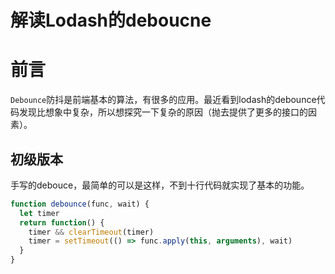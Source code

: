 # 解读Lodash的deboucne

# 前言

`Debounce`防抖是前端基本的算法，有很多的应用。最近看到lodash的debounce代码发现比想象中复杂，所以想探究一下复杂的原因（抛去提供了更多的接口的因素）。

## 初级版本

手写的debouce，最简单的可以是这样，不到十行代码就实现了基本的功能。

```javascript
function debounce(func, wait) {
  let timer
  return function() {
    timer && clearTimeout(timer)
    timer = setTimeout(() => func.apply(this, arguments), wait)
  }
}
```

